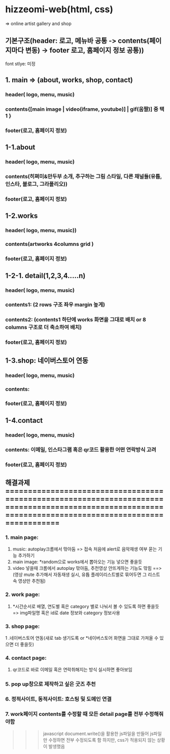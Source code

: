 # hizzeomi-web(html, css)

=> online artist gallery and shop
## 기본구조(header: 로고, 메뉴바 공통 ->  contents(페이지마다 변동) -> footer 로고, 홈페이지 정보 공통))
font stlye: 미정

## 1. main => (about, works, shop, contact)
### header( logo, menu, music)
### contents{[main image | video(iframe, youtube)] | gif(움짤)] 중 택1 }
### footer(로고, 홈페이지 정보)

## 1-1.about
### header( logo, menu, music)
### contents(히쩌미&만두부 소개, 추구하는 그림 스타일, 다른 채널들(유튭, 인스타, 블로그, 그라폴리오))
### footer(로고, 홈페이지 정보)


## 1-2.works 
### header( logo, menu, music))
### contents(artworks 4columns grid )
### footer(로고, 홈페이지 정보)

## 1-2-1. detail(1,2,3,4.....n)
### header( logo, menu, music)
### contents1: (2 rows 구조 좌우 margin 높게)
### contents2: (contents1 하단에 works 화면을 그대로 배치 or 8 columns 구조로 더 축소하여 배치)
### footer(로고, 홈페이지 정보)


## 1-3.shop: 네이버스토어 연동
### header( logo, menu, music)
### contents:
### footer(로고, 홈페이지 정보)

## 1-4.contact
### header( logo, menu, music)
### contents: 이메일, 인스타그램 혹은 qr코드 활용한 어떤 연락방식 고려
### footer(로고, 홈페이지 정보)


## 해결과제========================================================================================================================================================

### 1. main page:
1. music: autoplay크롬에서 맊아둠 => 접속 처음에 alert로 음악재생 여부 묻는 기능 추가하기
2. main image: *random으로 works에서 뽑아오는 기능 넣으면 좋을듯
3. video 넣을때 크롬에서 autoplay 맊아둠, 추천영상 안뜨게하는 기능도 맊힘 ==> (영상 mute 추가해서 자동재생 실시, 유튭 플레이리스트별로 묶어두면 그 리스트 속 영상만 추천됨)

### 2. work page:
1. *시간순서로 배열, 연도별 혹은 category 별로 나눠서 볼 수 있도록 하면 좋을듯 => img파일명 혹은 id로 date 정보와 category 정보사용


### 3. shop page:
1 .네이버스토어 연동(새로 tab 생기도록 or *네이버스토어 화면을 그대로 가져올 수 있으면 더 좋을듯)

### 4. contact page:
1. qr코드로 바로 이메일 혹은 연락취해지는 방식 실시하면 좋아보임


### 5. pop up창으로 제작하고 싶은 굿즈 추천

### 6. 정적사이트, 동적사이트: 호스팅 및 도메인 연결

### 7. work페이지 contents를 수정할 때 모든 detail page를 전부 수정해줘야함
>>> javascript document.write()을 활용한 js파일을 만들어 js파일만 수정하면 전부 수정되도록 함
>>> 하지만, css가 적용되지 않는 상황이 발생했음